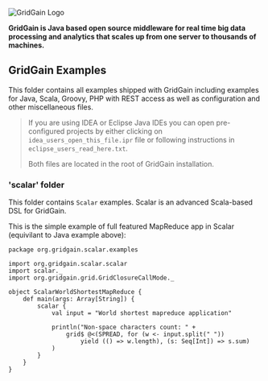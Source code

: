 ![GridGain Logo](http://www.gridgain.com/images/logo/logo_mid.png "GridGain Logo")

**GridGain is Java based open source middleware for real time big data processing and analytics that scales up from one server to thousands of machines.**

## GridGain Examples
This folder contains all examples shipped with GridGain including examples for Java, Scala, Groovy, PHP with REST access as well as configuration and other miscellaneous files.

> If you are using IDEA or Eclipse Java IDEs you can open pre-configured projects by either clicking on `idea_users_open_this_file.ipr` file or following instructions in `eclipse_users_read_here.txt`. 
> 
>
> Both files are located in the root of GridGain installation.

### 'scalar' folder
This folder contains `Scalar` examples. Scalar is an advanced Scala-based DSL for GridGain.

This is the simple example of full featured MapReduce app in Scalar (equivilant to Java example above):
 
    package org.gridgain.scalar.examples
	
    import org.gridgain.scalar.scalar
    import scalar._
    import org.gridgain.grid.GridClosureCallMode._
    
    object ScalarWorldShortestMapReduce {
        def main(args: Array[String]) {
            scalar {
                val input = "World shortest mapreduce application"
    
                println("Non-space characters count: " +
                    grid$ @<(SPREAD, for (w <- input.split(" ")) 
                        yield (() => w.length), (s: Seq[Int]) => s.sum)
                )
            }
        }    
    }
	
